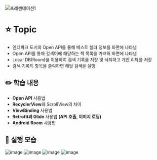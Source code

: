 ![프레젠테이션1](https://user-images.githubusercontent.com/89020936/158768944-c3be2c0b-8f2b-4d2d-9d30-431b3d339009.png)

# ⭐ Topic

- 인터파크 도서의 Open API를 통해 베스트 셀러 정보를 화면에 나타냄
- Open API를 통해 검색어에 해당하는 책 목록을 가져와 화면에 나타냄
- Local DB(Room)을 이용하여 검색 기록을 저장 및 삭제하고 개인 리뷰를 저장
- 검색 기록의 항목을 클릭하면 해당 검색을 실행

## ✏️ 학습 내용

- **Open API** 사용법
- **RecyclerView**와 ScrollView의 차이
- **ViewBinding** 사용법
- **Retrofit과 Glide** 사용법 **(API 호출, 이미지 로딩)**
- **Android** **Room** 사용법

## 📲 실행 모습
![image](https://user-images.githubusercontent.com/89020936/158768983-dca3917f-3064-4a1a-ab6a-f06fa58b32fa.png)
![image](https://user-images.githubusercontent.com/89020936/158769002-e3675304-666a-4d57-98c2-842ef799d9e6.png)
![image](https://user-images.githubusercontent.com/89020936/158769040-5cf2e178-7438-4ca5-b335-75169eb0e4d5.png)
![image](https://user-images.githubusercontent.com/89020936/158769062-a22289f1-5147-4306-a328-0966ae1c132d.png)
